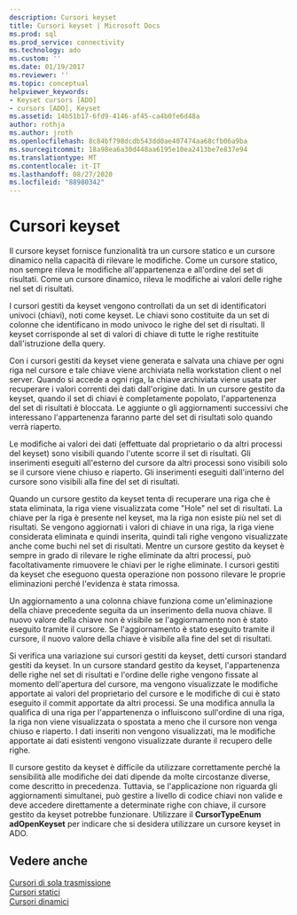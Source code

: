 ```yaml
---
description: Cursori keyset
title: Cursori keyset | Microsoft Docs
ms.prod: sql
ms.prod_service: connectivity
ms.technology: ado
ms.custom: ''
ms.date: 01/19/2017
ms.reviewer: ''
ms.topic: conceptual
helpviewer_keywords:
- Keyset cursors [ADO]
- cursors [ADO], Keyset
ms.assetid: 14b51b17-6fd9-4146-af45-ca4b0fe6d48a
author: rothja
ms.author: jroth
ms.openlocfilehash: 8c84bf798dcdb543dd0ae407474aa68cfb06a9ba
ms.sourcegitcommit: 18a98ea6a30d448aa6195e10ea2413be7e837e94
ms.translationtype: MT
ms.contentlocale: it-IT
ms.lasthandoff: 08/27/2020
ms.locfileid: "88980342"
---
```

# <a name="keyset-cursors"></a>Cursori keyset
Il cursore keyset fornisce funzionalità tra un cursore statico e un cursore dinamico nella capacità di rilevare le modifiche. Come un cursore statico, non sempre rileva le modifiche all'appartenenza e all'ordine del set di risultati. Come un cursore dinamico, rileva le modifiche ai valori delle righe nel set di risultati.  
  
 I cursori gestiti da keyset vengono controllati da un set di identificatori univoci (chiavi), noti come keyset. Le chiavi sono costituite da un set di colonne che identificano in modo univoco le righe del set di risultati. Il keyset corrisponde al set di valori di chiave di tutte le righe restituite dall'istruzione della query.  
  
 Con i cursori gestiti da keyset viene generata e salvata una chiave per ogni riga nel cursore e tale chiave viene archiviata nella workstation client o nel server. Quando si accede a ogni riga, la chiave archiviata viene usata per recuperare i valori correnti dei dati dall'origine dati. In un cursore gestito da keyset, quando il set di chiavi è completamente popolato, l'appartenenza del set di risultati è bloccata. Le aggiunte o gli aggiornamenti successivi che interessano l'appartenenza faranno parte del set di risultati solo quando verrà riaperto.  
  
 Le modifiche ai valori dei dati (effettuate dal proprietario o da altri processi del keyset) sono visibili quando l'utente scorre il set di risultati. Gli inserimenti eseguiti all'esterno del cursore da altri processi sono visibili solo se il cursore viene chiuso e riaperto. Gli inserimenti eseguiti dall'interno del cursore sono visibili alla fine del set di risultati.  
  
 Quando un cursore gestito da keyset tenta di recuperare una riga che è stata eliminata, la riga viene visualizzata come "Hole" nel set di risultati. La chiave per la riga è presente nel keyset, ma la riga non esiste più nel set di risultati. Se vengono aggiornati i valori di chiave in una riga, la riga viene considerata eliminata e quindi inserita, quindi tali righe vengono visualizzate anche come buchi nel set di risultati. Mentre un cursore gestito da keyset è sempre in grado di rilevare le righe eliminate da altri processi, può facoltativamente rimuovere le chiavi per le righe eliminate. I cursori gestiti da keyset che eseguono questa operazione non possono rilevare le proprie eliminazioni perché l'evidenza è stata rimossa.  
  
 Un aggiornamento a una colonna chiave funziona come un'eliminazione della chiave precedente seguita da un inserimento della nuova chiave. Il nuovo valore della chiave non è visibile se l'aggiornamento non è stato eseguito tramite il cursore. Se l'aggiornamento è stato eseguito tramite il cursore, il nuovo valore della chiave è visibile alla fine del set di risultati.  
  
 Si verifica una variazione sui cursori gestiti da keyset, detti cursori standard gestiti da keyset. In un cursore standard gestito da keyset, l'appartenenza delle righe nel set di risultati e l'ordine delle righe vengono fissate al momento dell'apertura del cursore, ma vengono visualizzate le modifiche apportate ai valori del proprietario del cursore e le modifiche di cui è stato eseguito il commit apportate da altri processi. Se una modifica annulla la qualifica di una riga per l'appartenenza o influiscono sull'ordine di una riga, la riga non viene visualizzata o spostata a meno che il cursore non venga chiuso e riaperto. I dati inseriti non vengono visualizzati, ma le modifiche apportate ai dati esistenti vengono visualizzate durante il recupero delle righe.  
  
 Il cursore gestito da keyset è difficile da utilizzare correttamente perché la sensibilità alle modifiche dei dati dipende da molte circostanze diverse, come descritto in precedenza. Tuttavia, se l'applicazione non riguarda gli aggiornamenti simultanei, può gestire a livello di codice chiavi non valide e deve accedere direttamente a determinate righe con chiave, il cursore gestito da keyset potrebbe funzionare. Utilizzare il **CursorTypeEnum adOpenKeyset** per indicare che si desidera utilizzare un cursore keyset in ADO.  
  
## <a name="see-also"></a>Vedere anche  
 [Cursori di sola trasmissione](./forward-only-cursors.md)   
 [Cursori statici](./static-cursors.md)   
 [Cursori dinamici](./dynamic-cursors.md)